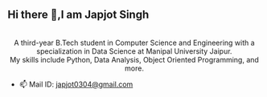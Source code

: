

## Hi there 👋,I am Japjot Singh


<p align="center">
  <br>
  A third-year B.Tech student in Computer Science and Engineering with a specialization in Data Science at Manipal University Jaipur.<br>
  My skills include Python, Data Analysis, Object Oriented Programming, and more.
</p>

- 📫 Mail ID: japjot0304@gmail.com

<!--
**Japjotongithub/Japjotongithub** is a ✨ _special_ ✨ repository because its `README.md` (this file) appears on your GitHub profile.
-->

